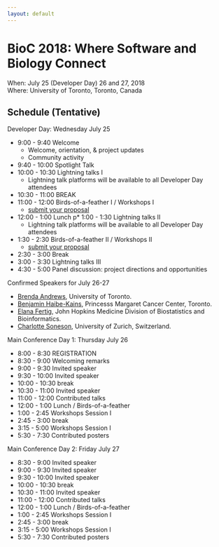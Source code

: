 ```yaml
---
layout: default
---
```

# BioC 2018: Where Software and Biology Connect

When: July 25 (Developer Day) 26 and 27, 2018 <br />
Where: University of Toronto, Toronto, Canada

## Schedule (Tentative)

Developer Day: Wednesday July 25

* 9:00 - 9:40 Welcome
    - Welcome, orientation, & project updates
	- Community activity
* 9:40 - 10:00 Spotlight Talk
* 10:00 - 10:30 Lightning talks I
	- Lightning talk platforms will be available to all Developer Day
      attendees
* 10:30 - 11:00 BREAK
* 11:00 - 12:00 Birds-of-a-feather I / Workshops I
	- [submit your proposal][call-for-abstracts]
* 12:00 - 1:00 Lunch
p* 1:00 - 1:30 Lightning talks II
	- Lightning talk platforms will be available to all Developer Day
      attendees
* 1:30 - 2:30 Birds-of-a-feather II / Workshops II
	- [submit your proposal][call-for-abstracts]
* 2:30 - 3:00 Break
* 3:00 - 3:30 Lightning talks III
* 4:30 - 5:00 Panel discussion: project directions and opportunities

[call-for-abstracts]: call-for-abstracts.html

Confirmed Speakers for July 26-27

* [Brenda Andrews][1], University of Toronto.
* [Benjamin Haibe-Kains][2], Princesss Margaret Cancer Center, Toronto.
* [Elana Fertig][3], John Hopkins Medicine Division of Biostatistics
  and Bioinformatics.
* [Charlotte Soneson][4], University of Zurich, Switzerland.

[1]: http://sites.utoronto.ca/andrewslab/
[2]: https://www.pmgenomics.ca/bhklab/
[3]: https://www.rits.onc.jhmi.edu/DBB/members/?members=Faculty&member=efertig1
[4]: https://csoneson.github.io/
   
Main Conference Day 1: Thursday July 26

* 8:00 - 8:30 REGISTRATION
* 8:30 - 9:00 Welcoming remarks
* 9:00 - 9:30 Invited speaker
* 9:30 - 10:00 Invited speaker
* 10:00 - 10:30 break
* 10:30 - 11:00 Invited speaker
* 11:00 - 12:00 Contributed talks
* 12:00 - 1:00 Lunch / Birds-of-a-feather
* 1:00 - 2:45 Workshops Session I
* 2:45 - 3:00 break
* 3:15 - 5:00 Workshops Session I
* 5:30 - 7:30 Contributed posters

Main Conference Day 2: Friday July 27

* 8:30 - 9:00 Invited speaker
* 9:00 - 9:30 Invited speaker
* 9:30 - 10:00 Invited speaker
* 10:00 - 10:30 break
* 10:30 - 11:00 Invited speaker
* 11:00 - 12:00 Contributed talks
* 12:00 - 1:00 Lunch / Birds-of-a-feather
* 1:00 - 2:45 Workshops Session I
* 2:45 - 3:00 break
* 3:15 - 5:00 Workshops Session I
* 5:30 - 7:30 Contributed posters
